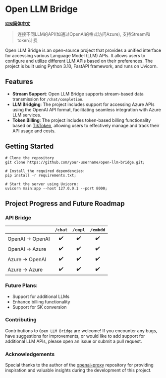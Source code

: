 # Open LLM Bridge

[**🇨🇳简体中文**](./README_zh.md)
> 连接不同LLM的API(如通过OpenAI的格式访问Azure), 支持Stream和token计费

Open LLM Bridge is an open-source project that provides a unified interface for accessing various Language Model (LLM)
APIs. It allows users to configure and utilize different LLM APIs based on their preferences. The project is built using
Python 3.10, FastAPI framework, and runs on Uvicorn.

## Features

- **Stream Support**: Open LLM Bridge supports stream-based data transmission for `/chat/completion`.
- **LLM Bridging**: The project includes support for accessing Azure APIs using the OpenAI API format, facilitating seamless integration with Azure LLM services.
- **Token Billing**: The project includes token-based billing functionality based on [TikToken](https://github.com/openai/tiktoken), allowing users to effectively manage and track their API usage and costs.

## Getting Started

```shell
# Clone the repository
git clone https://github.com/your-username/open-llm-bridge.git;

# Install the required dependencies:
pip install -r requirements.txt;

# Start the server using Uvicorn:
uvicorn main:app --host 127.0.0.1 --port 8000;
```

## Project Progress and Future Roadmap

### API Bridge

|                  | `/chat` | `/cmpl` | `/embdd` |
|------------------|:-------:|:-------:|:--------:|
| OpenAI -> OpenAI |   ✔️    |   ️✔️   |    ✔️    |
| OpenAI -> Azure  |   ✔️    |   ️✔️   |    ✔️    |
| Azure -> OpenAI  |   ✔️    |   ✔️    |    ✔️    |
| Azure -> Azure   |   ✔️    |   ✔️    |    ✔️    |

### Future Plans:

- Support for additional LLMs
- Enhance billing functionality
- Support for SK conversion

### Contributing

Contributions to `Open LLM Bridge` are welcome! If you encounter any bugs, have suggestions for improvements, or would
like to add support for additional LLM APIs, please open an issue or submit a pull request.

### Acknowledgements

Special thanks to the author of the [openai-proxy](https://github.com/fangwentong/openai-proxy.git) repository for
providing inspiration and valuable insights during the development of this project.